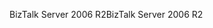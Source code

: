 <span data-ttu-id="dd470-101">BizTalk Server 2006 R2</span><span class="sxs-lookup"><span data-stu-id="dd470-101">BizTalk Server 2006 R2</span></span>